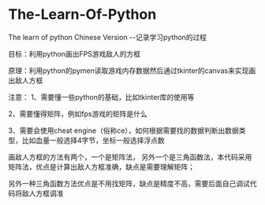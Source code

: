 # The-Learn-Of-Python
The learn of python   Chinese Version --记录学习python的过程

目标：利用python画出FPS游戏敌人的方框  

原理：利用python的pymen读取游戏内存数据然后通过tkinter的canvas来实现画出敌人方框



注意：
1、需要懂一些python的基础，比如tkinter库的使用等 

2、需要懂得矩阵，例如fps游戏的矩阵是什么

3、需要会使用cheat engine（俗称ce），如何根据需要找的数据判断出数据类型，比如血量一般选择4字节，坐标一般选择浮点数


画敌人方框的方法有两个，一个是矩阵法， 另外一个是三角函数法，本代码采用矩阵法，优点是计算出敌人方框准确，缺点是需要理解矩阵；

另外一种三角函数方法优点是不用找矩阵，缺点是精度不高，需要后面自己调试代码将敌人方框调准
